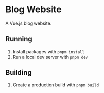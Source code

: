 # Blog Website

A Vue.js blog website.

## Running

1. Install packages with `pnpm install`
2. Run a local dev server with `pnpm dev`

## Building

1. Create a production build with `pnpm build`
